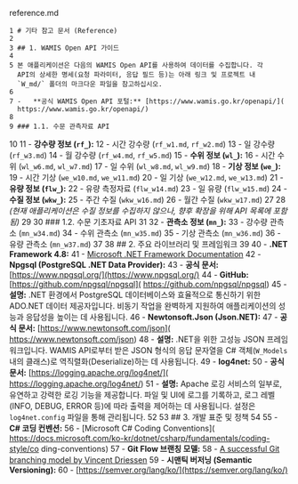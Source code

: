  reference.md


    1 # 기타 참고 문서 (Reference)
    2
    3 ## 1. WAMIS Open API 가이드
    4
    5 본 애플리케이션은 다음의 WAMIS Open API를 사용하여 데이터를 수집합니다. 각
      API의 상세한 명세(요청 파라미터, 응답 필드 등)는 아래 링크 및 프로젝트 내
      `W_md/` 폴더의 마크다운 파일을 참고하십시오.
    6
    7 -   **공식 WAMIS Open API 포털:** [https://www.wamis.go.kr/openapi/](
      https://www.wamis.go.kr/openapi/)
    8
    9 ### 1.1. 수문 관측자료 API
   10
   11 -   **강수량 정보 (`rf_`):**
   12     -   시간 강수량 (`rf_w1.md`, `rf_w2.md`)
   13     -   일 강수량 (`rf_w3.md`)
   14     -   월 강수량 (`rf_w4.md`, `rf_w5.md`)
   15 -   **수위 정보 (`wl_`):**
   16     -   시간 수위 (`wl_w6.md`, `wl_w7.md`)
   17     -   일 수위 (`wl_w8.md`, `wl_w9.md`)
   18 -   **기상 정보 (`we_`):**
   19     -   시간 기상 (`we_w10.md`, `we_w11.md`)
   20     -   일 기상 (`we_w12.md`, `we_w13.md`)
   21 -   **유량 정보 (`flw_`):**
   22     -   유량 측정자료 (`flw_w14.md`)
   23     -   일 유량 (`flw_w15.md`)
   24 -   **수질 정보 (`wkw_`):**
   25     -   주간 수질 (`wkw_w16.md`)
   26     -   월간 수질 (`wkw_w17.md`)
   27
   28 *(현재 애플리케이션은 수질 정보를 수집하지 않으나, 향후 확장을 위해 API
      목록에 포함됨)*
   29
   30 ### 1.2. 수문 기초자료 API
   31
   32 -   **관측소 정보 (`mn_`):**
   33     -   강수량 관측소 (`mn_w34.md`)
   34     -   수위 관측소 (`mn_w35.md`)
   35     -   기상 관측소 (`mn_w36.md`)
   36     -   유량 관측소 (`mn_w37.md`)
   37
   38 ## 2. 주요 라이브러리 및 프레임워크
   39
   40 -   **.NET Framework 4.8:**
   41     -   [Microsoft .NET Framework Documentation](
      https://docs.microsoft.com/ko-kr/dotnet/framework/)
   42 -   **Npgsql (PostgreSQL .NET Data Provider):**
   43     -   **공식 문서:** [https://www.npgsql.org/](https://www.npgsql.org/)
   44     -   **GitHub:** [https://github.com/npgsql/npgsql](
      https://github.com/npgsql/npgsql)
   45     -   **설명:** .NET 환경에서 PostgreSQL 데이터베이스와 효율적으로
      통신하기 위한 ADO.NET 데이터 제공자입니다. 비동기 작업을 완벽하게 지원하여
      애플리케이션의 성능과 응답성을 높이는 데 사용됩니다.
   46 -   **Newtonsoft.Json (Json.NET):**
   47     -   **공식 문서:** [https://www.newtonsoft.com/json](
      https://www.newtonsoft.com/json)
   48     -   **설명:** .NET을 위한 고성능 JSON 프레임워크입니다. WAMIS API로부터
      받은 JSON 형식의 응답 문자열을 C# 객체(`W_Models` 내의 클래스)로
      역직렬화(Deserialize)하는 데 사용됩니다.
   49 -   **log4net:**
   50     -   **공식 문서:** [https://logging.apache.org/log4net/](
      https://logging.apache.org/log4net/)
   51     -   **설명:** Apache 로깅 서비스의 일부로, 유연하고 강력한 로깅 기능을
      제공합니다. 파일 및 UI에 로그를 기록하고, 로그 레벨(INFO, DEBUG, ERROR
      등)에 따라 출력을 제어하는 데 사용됩니다. 설정은 `log4net.config` 파일을
      통해 관리됩니다.
   52
   53 ## 3. 개발 표준 및 정책
   54
   55 -   **C# 코딩 컨벤션:**
   56     -   [Microsoft C# Coding Conventions](
      https://docs.microsoft.com/ko-kr/dotnet/csharp/fundamentals/coding-style/co
      ding-conventions)
   57 -   **Git Flow 브랜칭 모델:**
   58     -   [A successful Git branching model by Vincent Driessen](
      https://nvie.com/posts/a-successful-git-branching-model/)
   59 -   **시맨틱 버저닝 (Semantic Versioning):**
   60     -   [https://semver.org/lang/ko/](https://semver.org/lang/ko/)